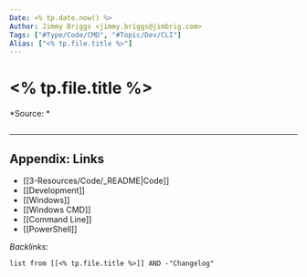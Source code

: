 ```yaml
---
Date: <% tp.date.now() %>
Author: Jimmy Briggs <jimmy.briggs@jimbrig.com>
Tags: ["#Type/Code/CMD", "#Topic/Dev/CLI"]
Alias: ["<% tp.file.title %>"]
---
```


# <% tp.file.title %>

*Source: *

```powershell

```

***

## Appendix: Links

- [[3-Resources/Code/_README|Code]]
- [[Development]]
- [[Windows]]
- [[Windows CMD]]
- [[Command Line]]
- [[PowerShell]]

*Backlinks:*

```dataview
list from [[<% tp.file.title %>]] AND -"Changelog"
```